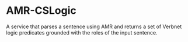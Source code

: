 # AMR-CSLogic
A service that parses a sentence using AMR and returns a set of Verbnet logic predicates grounded with the roles of the input sentence.
